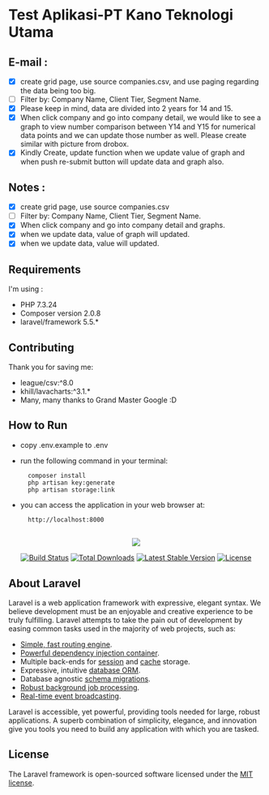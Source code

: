 # Test Aplikasi-PT Kano Teknologi Utama

## E-mail :
- [x] create grid page, use source companies.csv, and use paging regarding the data being too big.
- [ ] Filter by: Company Name, Client Tier, Segment Name.
- [x] Please keep in mind, data are divided into 2 years for 14 and 15.
- [x] When click company and go into company detail, we would like to see a graph to view number comparison between Y14 and Y15 for numerical data points and we can update those number as well. Please create similar with picture from drobox.
- [x] Kindly Create, update function when we update value of graph and when push re-submit button will update data and graph also.

## Notes :
- [x] create grid page, use source companies.csv
- [ ] Filter by: Company Name, Client Tier, Segment Name.
- [x] When click company and go into company detail and graphs.
- [x] when we update data, value of graph will updated.
- [x] when we update data, value will updated.

## Requirements
I'm using :
- PHP 7.3.24
- Composer version 2.0.8
- laravel/framework 5.5.*

## Contributing

Thank you for saving me:
- league/csv:^8.0
- khill/lavacharts:^3.1.*
- Many, many thanks to Grand Master Google :D

## How to Run

- copy .env.example to .env
- run the following command in your terminal:

        composer install
        php artisan key:generate
        php artisan storage:link
        
- you can access the application in your web browser at:

        http://localhost:8000

##
##

<p align="center"><img src="https://laravel.com/assets/img/components/logo-laravel.svg"></p>

<p align="center">
<a href="https://travis-ci.org/laravel/framework"><img src="https://travis-ci.org/laravel/framework.svg" alt="Build Status"></a>
<a href="https://packagist.org/packages/laravel/framework"><img src="https://poser.pugx.org/laravel/framework/d/total.svg" alt="Total Downloads"></a>
<a href="https://packagist.org/packages/laravel/framework"><img src="https://poser.pugx.org/laravel/framework/v/stable.svg" alt="Latest Stable Version"></a>
<a href="https://packagist.org/packages/laravel/framework"><img src="https://poser.pugx.org/laravel/framework/license.svg" alt="License"></a>
</p>

## About Laravel

Laravel is a web application framework with expressive, elegant syntax. We believe development must be an enjoyable and creative experience to be truly fulfilling. Laravel attempts to take the pain out of development by easing common tasks used in the majority of web projects, such as:

- [Simple, fast routing engine](https://laravel.com/docs/routing).
- [Powerful dependency injection container](https://laravel.com/docs/container).
- Multiple back-ends for [session](https://laravel.com/docs/session) and [cache](https://laravel.com/docs/cache) storage.
- Expressive, intuitive [database ORM](https://laravel.com/docs/eloquent).
- Database agnostic [schema migrations](https://laravel.com/docs/migrations).
- [Robust background job processing](https://laravel.com/docs/queues).
- [Real-time event broadcasting](https://laravel.com/docs/broadcasting).

Laravel is accessible, yet powerful, providing tools needed for large, robust applications. A superb combination of simplicity, elegance, and innovation give you tools you need to build any application with which you are tasked.

## License

The Laravel framework is open-sourced software licensed under the [MIT license](http://opensource.org/licenses/MIT).

